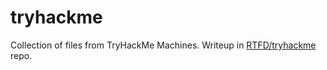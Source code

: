 # tryhackme
Collection of files from TryHackMe Machines. Writeup in [RTFD/tryhackme](https://github.com/truelyyours/RTFD/tree/a32e5fd2ab16720b969263d433e851d5729e3100/tryhackme) repo.
